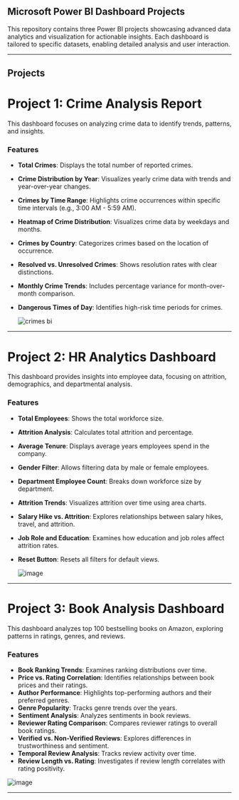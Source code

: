 ## Microsoft Power BI Dashboard Projects  
This repository contains three Power BI projects showcasing advanced data analytics and visualization for actionable insights. Each dashboard is tailored to specific datasets, enabling detailed analysis and user interaction.  

---  

## Projects  

# Project 1: Crime Analysis Report  
This dashboard focuses on analyzing crime data to identify trends, patterns, and insights.  

### Features  
- **Total Crimes**: Displays the total number of reported crimes.  
- **Crime Distribution by Year**: Visualizes yearly crime data with trends and year-over-year changes.  
- **Crimes by Time Range**: Highlights crime occurrences within specific time intervals (e.g., 3:00 AM - 5:59 AM).  
- **Heatmap of Crime Distribution**: Visualizes crime data by weekdays and months.  
- **Crimes by Country**: Categorizes crimes based on the location of occurrence.  
- **Resolved vs. Unresolved Crimes**: Shows resolution rates with clear distinctions.  
- **Monthly Crime Trends**: Includes percentage variance for month-over-month comparison.  
- **Dangerous Times of Day**: Identifies high-risk time periods for crimes.

  ![crimes bi](https://github.com/user-attachments/assets/a9e0a5ff-77fc-47f7-b769-0f48ee0175c5)


---  

# Project 2: HR Analytics Dashboard  
This dashboard provides insights into employee data, focusing on attrition, demographics, and departmental analysis.  

### Features  
- **Total Employees**: Shows the total workforce size.  
- **Attrition Analysis**: Calculates total attrition and percentage.  
- **Average Tenure**: Displays average years employees spend in the company.  
- **Gender Filter**: Allows filtering data by male or female employees.  
- **Department Employee Count**: Breaks down workforce size by department.  
- **Attrition Trends**: Visualizes attrition over time using area charts.  
- **Salary Hike vs. Attrition**: Explores relationships between salary hikes, travel, and attrition.  
- **Job Role and Education**: Examines how education and job roles affect attrition rates.  
- **Reset Button**: Resets all filters for default views.

  ![image](https://github.com/user-attachments/assets/8a1d32f7-b9f5-401f-8955-686ac396d07b)


---  

# Project 3: Book Analysis Dashboard  
This dashboard analyzes top 100 bestselling books on Amazon, exploring patterns in ratings, genres, and reviews.  

### Features  
- **Book Ranking Trends**: Examines ranking distributions over time.  
- **Price vs. Rating Correlation**: Identifies relationships between book prices and their ratings.  
- **Author Performance**: Highlights top-performing authors and their preferred genres.  
- **Genre Popularity**: Tracks genre trends over the years.  
- **Sentiment Analysis**: Analyzes sentiments in book reviews.  
- **Reviewer Rating Comparison**: Compares reviewer ratings to overall book ratings.  
- **Verified vs. Non-Verified Reviews**: Explores differences in trustworthiness and sentiment.  
- **Temporal Review Analysis**: Tracks review activity over time.  
- **Review Length vs. Rating**: Investigates if review length correlates with rating positivity.  

![image](https://github.com/user-attachments/assets/dfd8dd7c-1f0a-405b-8973-e70e703e4d25)

---

